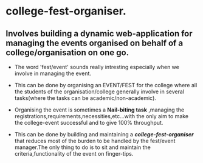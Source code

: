 # college-fest-organiser.
## Involves building a dynamic web-application for managing the events organised on behalf of a college/organisation on one go.
* The word 'fest/event' sounds really intresting especially when we involve in managing the event.</br>

* This can be done by organising an EVENT/FEST for the college where all the students of the organisation/college generally involve in several tasks(where the tasks can be academic/non-academic).</br>

* Organising the event is sometimes a **Nail-biting task** ,managing the registrations,requirements,necessities,etc...with the only aim to make the college-event successful and to give 100% throughput.</br>

* This can be done by building and maintaining a ***college-fest-organiser*** that reduces most of the burden to be handled by the fest/event manager.The only thing to do is to sit and maintain the criteria,functionality of the event on finger-tips.</br>
